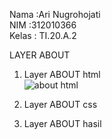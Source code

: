 Nama  :Ari Nugrohojati <br>
NIM   :312010366<br>
Kelas : TI.20.A.2<br>

LAYER ABOUT
1. Layer ABOUT html<br>
![about html](https://user-images.githubusercontent.com/101261241/161421324-e6e8424b-fb66-4697-89bd-9db30c3e268a.PNG)
2. Layer ABOUT css<br>

3. Layer ABOUT hasil<br>
